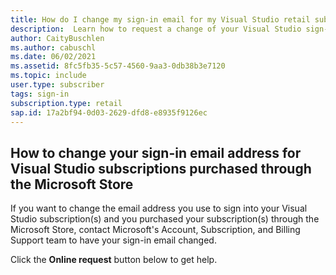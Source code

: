 ```yaml
---
title: How do I change my sign-in email for my Visual Studio retail subscription?
description:  Learn how to request a change of your Visual Studio sign-in address for subscriptions acquired through the Microsoft Store
author: CaityBuschlen
ms.author: cabuschl
ms.date: 06/02/2021
ms.assetid: 8fc5fb35-5c57-4560-9aa3-0db38b3e7120
ms.topic: include
user.type: subscriber
tags: sign-in
subscription.type: retail
sap.id: 17a2bf94-0d03-2629-dfd8-e8935f9126ec
---
```


## How to change your sign-in email address for Visual Studio subscriptions purchased through the Microsoft Store
If you want to change the email address you use to sign into your Visual Studio subscription(s) and you purchased your subscription(s) through the Microsoft Store, contact Microsoft's Account, Subscription, and Billing Support team to have your sign-in email changed. 

Click the **Online request** button below to get help.